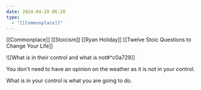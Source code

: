 ```yaml
---
date: 2024-04-20 06:28
type:
  - "[[Commonplace]]"
---
```

[[Commonplace]]
[[Stoicism]]
[[Ryan Holiday]]
[[Twelve Stoic Questions to Change Your Life]]

![[What is in their control and what is not#^c0a729]]

You don't need to have an opinion on the weather as it is not in your control. 

What is in your control is what you are going to do. 
